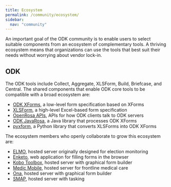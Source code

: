 ```yaml
---
title: Ecosystem
permalink: /community/ecosystem/
sidebar:
  nav: "community"
---
```


An important goal of the ODK community is to enable users to select suitable components from an ecosystem of complementary tools. A thriving ecosystem means that organizations can use the tools that best suit their needs without worrying about vendor lock-in.

## ODK
The ODK tools include Collect, Aggregate, XLSForm, Build, Briefcase, and Central. The shared components that enable ODK core tools to be compatible with a broad ecosystem are:
* [ODK XForms](https://getodk.github.io/xforms-spec/), a low-level form specification based on XForms
* [XLSForm](http://xlsform.org), a high-level Excel-based form specification
* [OpenRosa APIs](https://docs.getodk.org/openrosa/), APIs for how ODK clients talk to ODK servers
* [ODK JavaRosa](https://github.com/getodk/javarosa), a Java library that processes ODK XForms
* [pyxform](https://github.com/xlsform/pyxform), a Python library that converts XLSForms into ODK XForms

The ecosystem members who openly collaborate to grow this ecosystem are:
* [ELMO](http://getelmo.org), hosted server originally designed for election monitoring
* [Enketo](https://enketo.org), web application for filling forms in the browser
* [Kobo Toolbox](http://www.kobotoolbox.org), hosted server with graphical form builder
* [Medic Mobile](https://medicmobile.org), hosted server for frontline medical care
* [Ona](https://ona.io), hosted server with graphical form builder
* [SMAP](https://www.smap.com.au), hosted server with tasking
